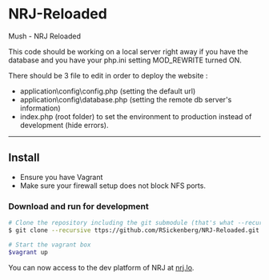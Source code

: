 NRJ-Reloaded
============

Mush - NRJ Reloaded


This code should be working on a local server right away if you have the database and you have your php.ini setting MOD_REWRITE turned ON.

There should be 3 file to edit in order to deploy the website :
- application\config\config.php (setting the default url)
- application\config\database.php (setting the remote db server's information)
- index.php (root folder) to set the environment to production instead of development (hide errors).

--------------------

## Install 

* Ensure you have Vagrant
* Make sure your firewall setup does not block NFS ports.

### Download and run for development
```bash
# Clone the repository including the git submodule (that's what --recursive does for you)
$ git clone --recursive ttps://github.com/RSickenberg/NRJ-Reloaded.git

# Start the vagrant box
$vagrant up
```
You can now access to the dev platform of NRJ at [nrj.lo](http://nrj.lo).
